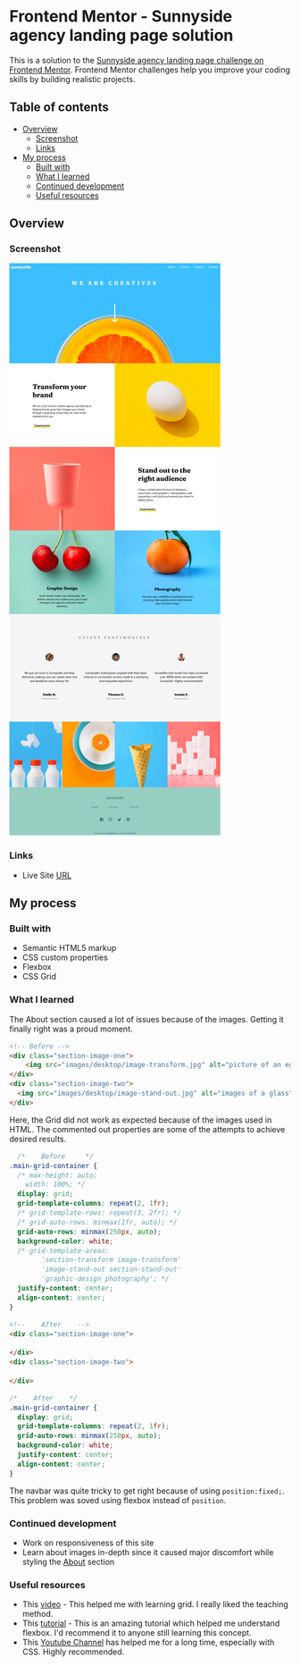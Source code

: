# Frontend Mentor - Sunnyside agency landing page solution

This is a solution to the [Sunnyside agency landing page challenge on Frontend Mentor](https://www.frontendmentor.io/challenges/sunnyside-agency-landing-page-7yVs3B6ef). Frontend Mentor challenges help you improve your coding skills by building realistic projects.

## Table of contents

- [Overview](#overview)
  - [Screenshot](#screenshot)
  - [Links](#links)
- [My process](#my-process)
  - [Built with](#built-with)
  - [What I learned](#what-i-learned)
  - [Continued development](#continued-development)
  - [Useful resources](#useful-resources)

## Overview

### Screenshot

![Solution Screenshot](./images/desktop-solution/complete.png)

### Links

- Live Site [URL](https://aim-t.github.io/sunnyside-agency-landing-page-main/)

## My process

### Built with

- Semantic HTML5 markup
- CSS custom properties
- Flexbox
- CSS Grid

### What I learned
The About section caused a lot of issues because of the images. Getting it finally right was a proud moment. 
```html
<!-- Before -->
<div class="section-image-one">
    <img src="images/desktop/image-transform.jpg" alt="picture of an egg">
</div>
<div class="section-image-two">
  <img src="images/desktop/image-stand-out.jpg" alt="images of a glass">
</div>
```

Here, the Grid did not work as expected because of the images used in HTML. The commented out properties are some of the attempts to achieve desired results. 
```css
  /*    Before     */
.main-grid-container {
  /* max-height: auto;
    width: 100%; */
  display: grid;
  grid-template-columns: repeat(2, 1fr);
  /* grid-template-rows: repeat(3, 2fr); */
  /* grid-auto-rows: minmax(1fr, auto); */
  grid-auto-rows: minmax(250px, auto);
  background-color: white;
  /* grid-template-areas: 
        'section-transform image-transform'
        'image-stand-out section-stand-out'
        'graphic-design photography'; */
  justify-content: center;
  align-content: center;
}
```
```html
<!--    After    -->
<div class="section-image-one">

</div>
<div class="section-image-two">

</div>
```
```css
/*    After    */
.main-grid-container {
  display: grid;
  grid-template-columns: repeat(2, 1fr);
  grid-auto-rows: minmax(250px, auto);
  background-color: white;
  justify-content: center;
  align-content: center;
}
```
The navbar was quite tricky to get right because of using `position:fixed;`. This problem was soved using flexbox instead of `position`.  

### Continued development
- Work on responsiveness of this site 
- Learn about images in-depth since it caused major discomfort while styling the [About](./index.html) section

### Useful resources

- This [video](https://www.youtube.com/watch?v=jV8B24rSN5o) - This helped me with learning grid. I really liked the teaching method.
- This [tutorial](https://www.youtube.com/watch?v=fYq5PXgSsbE) - This is an amazing tutorial which helped me understand flexbox. I'd recommend it to anyone still learning this concept.
- This [Youtube Channel](https://www.youtube.com/kepowob) has helped me for a long time, especially with CSS. Highly recommended.  